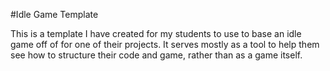 #Idle Game Template

This is a template I have created for my students to use to base an idle game off of for one of their projects. It serves mostly as a tool to help them see how to structure their code and game, rather than as a game itself.
